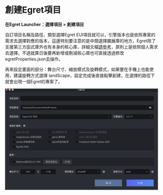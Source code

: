 # 創建Egret項目



**在Egret Launcher：選擇項目 > 創建項目**

自訂項目名稱及路徑，類型選擇Egret EUI項目就可以，引擎版本也是依照專案的需求去選擇對應的版本，這邊特別要注意的是中間選擇擴展庫的地方，Egret除了支援第三方函式庫外也有本身的核心庫，詳細文檔[請參考](http://developer.egret.com/cn/github/egret-docs/extension/threes/instructions/index.html)，原則上是依照個人需求去選擇，不過就算日後要再新增或刪減核心庫也可直接透過修改 egretProperties.json去操作。

再來設定畫面的部分：舞台尺寸、縮放模式及旋轉模式，如果要在手機上也能使用，建議旋轉方式選擇 landScape，設定完成後直接點擊創建，在選擇的路徑下就會出現一個Egret的專案了。



![](../../img/img_1.jpg)